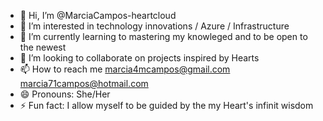 - 👋 Hi, I’m @MarciaCampos-heartcloud
- 👀 I’m interested in technology innovations / Azure / Infrastructure
- 🌱 I’m currently learning to mastering my knowleged and to be open to the newest  
- 💞️ I’m looking to collaborate on projects inspired by Hearts
- 📫 How to reach me <marcia4mcampos@gmail.com> <marcia71campos@hotmail.com>
- 😄 Pronouns: She/Her
- ⚡ Fun fact: I allow myself to be guided by the my Heart's infinit wisdom 

<!---
MarciaCampos-heartcloud/MarciaCampos-heartcloud is a ✨ special ✨ repository because its `README.md` (this file) appears on your GitHub profile.
You can click the Preview link to take a look at your changes.
--->

